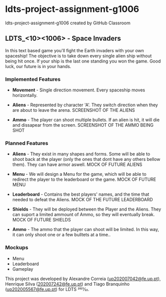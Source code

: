 # ldts-project-assignment-g1006
ldts-project-assignment-g1006 created by GitHub Classroom
## LDTS_<10><1006> - Space Invaders


In this text based game you'll fight the Earth invaders with your own spaceship! The objective is to take down every single alien ship without being hit once. If your ship is the last one standing you won the game. Good luck, our future is in your hands.

### Implemented Features

- **Movement** - Single direction movement. Every spaceship moves horizontally.

- **Aliens** - Represented by character 'A'. They switch direction when they are about to leave the arena. SCREENSHOT OF THE ALIENS
- **Ammo** - The player can shoot multiple bullets. If an alien is hit, it will die and dissapear from the screen.
SCREENSHOT OF THE AMMO BEING SHOT

### Planned Features

- **Aliens** - They exist in many shapes and forms. Some will be able to shoot back at the player (only the ones that dont have any others bellow them). They can have armor aswell.
MOCK OF FUTURE ALIENS

- **Menu** - We will design a Menu for the game, which will be able to redirect the player to the leaderboard or the game.
MOCK OF FUTURE MENU

- **Leaderboard** - Contains the best players' names, and the time that needed to defeat the Aliens.
MOCK OF THE FUTURE LEADERBOARD

- **Shields** - They will be deployed between the Player and the Aliens. They can suport a limited ammount of Ammo, so they will eventually break.
MOCK OF FUTURE SHIELDS

- **Ammo** - The ammo that the player can shoot will be limited. In this way, it can only shoot one or a few bulltets at a time..

### Mockups

- Menu
- Leaderboard
- Gameplay


This project was developed by Alexandre Correia (up202007042@fe.up.pt), Henrique Silva (202007242@fe.up.pt) and Tiago Branquinho (up202005567@fe.up.pt) for LDTS 2021⁄22.
